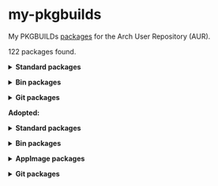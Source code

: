 # my-pkgbuilds
My PKGBUILDs [packages](https://aur.archlinux.org/packages?K=begin-theadventu&SeB=m) for the Arch User Repository (AUR).

122 packages found.

**<details><summary> Standard packages </summary>**

[alfae](https://github.com/suchmememanyskill/Alfae): https://aur.archlinux.org/packages/alfae

[astronum](https://github.com/alexkdeveloper/astronum): https://aur.archlinux.org/packages/astronum

[bmi](https://aur.archlinux.org/packages/bmi): https://aur.archlinux.org/packages/bmi

[chromatic](https://github.com/nate-xyz/chromatic): https://aur.archlinux.org/packages/chromatic

[crowbar](https://github.com/ZeqMacaw/Crowbar): https://aur.archlinux.org/packages/crowbar

[desktopius](https://github.com/alexkdeveloper/dfc): https://aur.archlinux.org/packages/desktopius

[dice](https://github.com/alexkdeveloper/dice)-gtk4: https://aur.archlinux.org/packages/dice-gtk4

[dwxmlcreator](https://github.com/alexkdeveloper/dwxmlcreator): https://aur.archlinux.org/packages/dwxmlcreator

[easter](https://aur.archlinux.org/packages/easter): https://aur.archlinux.org/packages/easter

[fl-studio-integrator](https://github.com/begin-theadventure/fl-studio-integrator-linux): https://aur.archlinux.org/packages/fl-studio-integrator

[flightcore](https://github.com/R2NorthstarTools/FlightCore): https://aur.archlinux.org/packages/flightcore

[footage](https://gitlab.com/adhami3310/Footage): https://aur.archlinux.org/packages/footage

[forgetpass](https://github.com/alexkdeveloper/forgetpass): https://aur.archlinux.org/packages/forgetpass

[goldsearch](https://github.com/alexkdeveloper/goldsearch): https://aur.archlinux.org/packages/goldsearch

[gomoku](https://github.com/alexkdeveloper/gomoku): https://aur.archlinux.org/packages/gomoku

[guessnumber](https://github.com/alexkdeveloper/guessnumber): https://aur.archlinux.org/packages/guessnumber

[hamonikr-onboard-layout-ko](https://github.com/hamonikr/hamonikr-onboard-layout-ko): https://aur.archlinux.org/packages/hamonikr-onboard-layout-ko

[inspector](https://github.com/Nokse22/inspector): https://aur.archlinux.org/packages/inspector

[latencyflex](https://github.com/ishitatsuyuki/LatencyFleX)-proton-ge-custom: https://aur.archlinux.org/packages/latencyflex-proton-ge-custom

[legion+](https://github.com/r-ex/LegionPlus): https://aur.archlinux.org/packages/legion+

[mdlshit](https://github.com/headassbtw/mdlshit): https://aur.archlinux.org/packages/mdlshit

[mini-system-monitor](https://github.com/hakandundar34coding/mini-system-monitor): https://aur.archlinux.org/packages/mini-system-monitor

[mini-text](https://github.com/Nokse22/mini-text): https://aur.archlinux.org/packages/mini-text

[newelle](https://github.com/qwersyk/Newelle): https://aur.archlinux.org/packages/newelle

[notepad](https://github.com/alexkdeveloper/notepad): https://aur.archlinux.org/packages/notepad

[nottist](https://github.com/alexkdeveloper/nottist): https://aur.archlinux.org/packages/nottist

[papa](https://github.com/AnActualEmerald/papa): https://aur.archlinux.org/packages/papa

[pasgen](https://github.com/alexkdeveloper/pasgen): https://aur.archlinux.org/packages/pasgen

[raddiola](https://github.com/alexkdeveloper/raddiola): https://aur.archlinux.org/packages/raddiola

[radio](https://github.com/alexkdeveloper/radio): https://aur.archlinux.org/packages/radio

[recorder](https://github.com/alexkdeveloper/recorder): https://aur.archlinux.org/packages/recorder

[relaxator](https://github.com/alexkdeveloper/relaxator): https://aur.archlinux.org/packages/relaxator

[resources](https://github.com/nokyan/resources): https://github.com/nokyan/resources

[slos-gimpainter](https://github.com/SenlinOS/SLOS-GIMPainter): https://aur.archlinux.org/packages/slos-gimpainter

[somafm](https://github.com/alexkdeveloper/somafm): https://aur.archlinux.org/packages/somafm

[sudoku](https://github.com/alexkdeveloper/sudoku)-gtk3: https://aur.archlinux.org/packages/sudoku-gtk3

[tacentview](https://github.com/bluescan/tacentview): https://aur.archlinux.org/packages/tacentview

[telegraph](https://github.com/fkinoshita/Telegraph): https://aur.archlinux.org/packages/telegraph

[teleprompter](https://github.com/Nokse22/teleprompter): https://aur.archlinux.org/packages/teleprompter

[ticketbooth](https://github.com/aleiepure/ticketbooth): https://aur.archlinux.org/packages/ticketbooth

[tictactoy](https://aur.archlinux.org/packages/tictactoy): https://aur.archlinux.org/packages/tictactoy

[trivia-quiz](https://aur.archlinux.org/packages/trivia-quiz): https://aur.archlinux.org/packages/trivia-quiz

[ultimate-tic-tac-toe](https://github.com/Nokse22/ultimate-tic-tac-toe): https://aur.archlinux.org/packages/ultimate-tic-tac-toe

[uniextract2](https://github.com/Bioruebe/UniExtract2): https://aur.archlinux.org/packages/uniextract2

[viper-sh](https://github.com/0neGal/viper-sh): https://aur.archlinux.org/packages/viper-sh

[weather](https://github.com/amit9838/weather)-gtk4: https://aur.archlinux.org/packages/weather-gtk4
</details>


**<details><summary> Bin packages </summary>**

[albumartcreator](https://github.com/0neGal/albumArtCreator)-bin: https://aur.archlinux.org/packages/albumartcreator-bin

[alfae](https://github.com/suchmememanyskill/Alfae)-bin: https://aur.archlinux.org/packages/alfae-bin

[amdgpu_top](https://github.com/Umio-Yasuno/amdgpu_top)-bin: https://aur.archlinux.org/packages/amdgpu_top-bin

[audius-client](https://github.com/AudiusProject/audius-protocol/tree/main/packages/web)-bin: https://aur.archlinux.org/packages/audius-client-bin

[beaver-notes](https://github.com/Daniele-rolli/Beaver-Notes)-bin: https://aur.archlinux.org/packages/beaver-notes-bin

[calyxos-flasher](https://gitlab.com/CalyxOS/device-flasher)-bin: https://aur.archlinux.org/packages/calyxos-flasher-bin

[converternow](https://github.com/ferraridamiano/ConverterNOW)-bin: https://aur.archlinux.org/packages/converternow-bin

[crossover](https://github.com/lacymorrow/crossover)-overlay-bin: https://aur.archlinux.org/packages/crossover-overlay-bin

[cryptocam-companion](https://gitlab.com/cryptocam/cryptocam-companion)-bin: https://aur.archlinux.org/packages/cryptocam-companion-bin

[emoji-keyboard](https://github.com/OzymandiasTheGreat/emoji-keyboard)-bin: https://aur.archlinux.org/packages/emoji-keyboard-bin

[emojimart](https://github.com/vemonet/EmojiMart)-bin: https://aur.archlinux.org/packages/emojimart-bin

firefox-extension-[return-youtube-dislike](https://addons.mozilla.org/addon/return-youtube-dislikes)-bin: https://aur.archlinux.org/packages/firefox-extension-return-youtube-dislike-bin

firefox-extension-[xdman8-browser-monitor](https://addons.mozilla.org/addon/xdm-browser-monitor-v8)-bin: https://aur.archlinux.org/packages/firefox-extension-xdman8-browser-monitor-bin

[flemozi](https://github.com/KRTirtho/flemozi)-bin: https://aur.archlinux.org/packages/flemozi-bin

[flightcore](https://github.com/R2NorthstarTools/FlightCore)-bin: https://aur.archlinux.org/packages/flightcore-bin

[hammer-editor](https://github.com/Wavesonics/hammer-editor)-bin: https://aur.archlinux.org/packages/hammer-editor-bin

[harmonyvpktool](https://github.com/harmonytf/HarmonyVPKTool)-bin: https://aur.archlinux.org/packages/harmonyvpktool-bin

[kitch](https://itchio.itch.io/kitch)-bin: https://aur.archlinux.org/packages/kitch-bin

[latencyflex](https://github.com/ishitatsuyuki/LatencyFleX)-bin: https://aur.archlinux.org/packages/latencyflex-bin

[lazap](https://aur.archlinux.org/packages/lazap-bin)-bin: https://aur.archlinux.org/packages/lazap-bin

librewolf-extension-[bitwarden](https://addons.mozilla.org/addon/bitwarden-password-manager)-bin: https://aur.archlinux.org/packages/librewolf-extension-bitwarden-bin

librewolf-extension-[dark-reader](https://addons.mozilla.org/addon/darkreader)-bin: https://aur.archlinux.org/packages/librewolf-extension-dark-reader-bin

librewolf-extension-[localcdn](https://addons.mozilla.org/addon/localcdn-fork-of-decentraleyes)-bin: https://aur.archlinux.org/packages/librewolf-extension-localcdn-bin

librewolf-extension-[return-youtube-dislike](https://addons.mozilla.org/addon/return-youtube-dislikes)-bin: https://aur.archlinux.org/packages/librewolf-extension-return-youtube-dislike-bin

librewolf-extension-[uget-integration](https://addons.mozilla.org/addon/ugetintegration)-bin: https://aur.archlinux.org/packages/librewolf-extension-uget-integration-bin

librewolf-extension-[xdman8-browser-monitor](https://addons.mozilla.org/addon/xdm-browser-monitor-v8)-bin: https://aur.archlinux.org/packages/librewolf-extension-xdman8-browser-monitor-bin

[linux-intel-undervolt-gui](https://github.com/lukechadwick/linux-intel-undervolt-gui)-bin: https://aur.archlinux.org/packages/linux-intel-undervolt-gui-bin

[notepadnext](https://github.com/dail8859/NotepadNext)-bin: https://aur.archlinux.org/packages/notepadnext-bin

[mdlshit](https://github.com/headassbtw/mdlshit)-bin: https://aur.archlinux.org/packages/mdlshit-bin

[monitorctl](https://github.com/5iddy/monitorctl)-bin: https://aur.archlinux.org/packages/monitorctl-bin

[mrvn-radiant](https://github.com/MRVN-Radiant/MRVN-Radiant)-bin: https://aur.archlinux.org/packages/mrvn-radiant-bin

[ossia-score](https://github.com/ossia/score)-bin: https://aur.archlinux.org/packages/ossia-score-bin

[papa](https://github.com/AnActualEmerald/papa)-bin: https://aur.archlinux.org/packages/papa-bin

[pdfgui_tools](https://github.com/TheWatcherMultiversal/pdfgui_tools)-bin: https://aur.archlinux.org/packages/pdfgui_tools-bin	

[rspnvpk](https://github.com/taskinoz/RSPNVPK)-bin: https://aur.archlinux.org/packages/rspnvpk-bin

[rymfony](https://github.com/Orbitale/Rymfony)-bin: https://aur.archlinux.org/packages/rymfony-bin

[sigma-file-manager](https://github.com/aleksey-hoffman/sigma-file-manager)-bin: https://aur.archlinux.org/packages/sigma-file-manager-bin

[slippi-launcher](https://github.com/project-slippi/slippi-launcher)-bin: https://aur.archlinux.org/packages/slippi-launcher-bin

[soundy](https://github.com/syfds/soundy)-bin: https://aur.archlinux.org/packages/soundy-bin

[stlspy](https://github.com/suchmememanyskill/StlSpy)-bin: https://aur.archlinux.org/packages/stlspy-bin

[tacentview](https://github.com/bluescan/tacentview)-bin: https://aur.archlinux.org/packages/tacentview-bin

[ttop](https://github.com/inv2004/ttop)-bin: https://aur.archlinux.org/packages/ttop-bin

[uncso2](https://github.com/L-Leite/UnCSO2)-bin: https://aur.archlinux.org/packages/uncso2-bin

[upscayl](https://github.com/upscayl/upscayl)-rpm-bin: https://aur.archlinux.org/packages/upscayl-rpm-bin

[vpkedit](https://github.com/craftablescience/VPKEdit)-bin: https://aur.archlinux.org/packages/vpkedit-bin

[xdelta3-cross-gui](https://github.com/dan0v/xdelta3-cross-gui)-bin: https://aur.archlinux.org/packages/xdelta3-cross-gui-bin

[xdman](https://github.com/subhra74/xdm-experimental-binaries)-beta-bin: https://aur.archlinux.org/packages/xdman-beta-bin

[youtube-dl-gui)](https://github.com/StefanLobbenmeier/youtube-dl-gui): https://aur.archlinux.org/packages/youtube-dl-gui-bin
</details>


**<details><summary> Git packages </summary>**

[linuxwave](https://github.com/orhun/linuxwave)-git: https://aur.archlinux.org/packages/linuxwave-git

[syngestures](https://github.com/mqudsi/syngesture)-git: https://aur.archlinux.org/packages/syngestures-git

[telegraph](https://github.com/fkinoshita/Telegraph)-git: https://aur.archlinux.org/packages/telegraph-git

[txtreader](https://github.com/alexkdeveloper/txtreader): https://aur.archlinux.org/packages/txtreader-git

[weather](https://github.com/alexkdeveloper/weather)-vala-git: https://aur.archlinux.org/packages/weather-vala-git

[yadp](https://aur.archlinux.org/packages/yadp-git)-git: https://aur.archlinux.org/packages/yadp-git
</details>


**Adopted:**


**<details><summary> Standard packages </summary>**

[extract-xiso](https://github.com/XboxDev/extract-xiso): https://aur.archlinux.org/packages/extract-xiso

[gimp-brushbox](https://deviantart.com/grindgod/art/The-Gimp-TextureBox-385558228): https://aur.archlinux.org/packages/gimp-brushbox

gimp-plugin-[contrastfix](https://web.archive.org/web/20180628150143if_/http://registry.gimp.org/node/182): https://aur.archlinux.org/packages/gimp-plugin-contrastfix

[inspektor](https://github.com/hezral/inspektor): https://aur.archlinux.org/packages/inspektor

[kddockwidgets](https://github.com/KDAB/KDDockWidgets): https://aur.archlinux.org/packages/kddockwidgets

[matchbox-keyboard](https://www.yoctoproject.org/software-item/matchbox): https://aur.archlinux.org/packages/matchbox-keyboard

librewolf-extension-[dark-reader](https://github.com/darkreader/darkreader): https://aur.archlinux.org/packages/librewolf-extension-dark-reader

python-[pyvisa](https://github.com/pyvisa/pyvisa): https://aur.archlinux.org/packages/python-pyvisa

python-[pyvisa-py](https://github.com/pyvisa/pyvisa-py): https://aur.archlinux.org/packages/python-pyvisa-py

python-[undervolt](https://github.com/georgewhewell/undervolt): https://aur.archlinux.org/packages/python-undervolt

[riseup-vpn](https://github.com/leapcode/bitmask-vpn): https://aur.archlinux.org/packages/riseup-vpn

[rmtrash](https://github.com/PhrozenByte/rmtrash): https://aur.archlinux.org/packages/rmtrash

[syngestures](https://github.com/mqudsi/syngesture): https://aur.archlinux.org/packages/syngestures
</details>


**<details><summary> Bin packages </summary>**

[application-inspector](https://github.com/microsoft/ApplicationInspector)-bin: https://aur.archlinux.org/packages/application-inspector-bin

[ghc-raspbian](https://archive.raspbian.org/raspbian/pool/main/g/ghc)-bin: https://aur.archlinux.org/packages/ghc-raspbian-bin

[peazip-qt-bin](https://github.com/peazip/PeaZip): https://aur.archlinux.org/packages/peazip-qt-bin

[listmonk](https://github.com/knadh/listmonk)-bin: https://aur.archlinux.org/packages/listmonk-bin

[notesnook](https://github.com/streetwriters/notesnook)-bin: https://aur.archlinux.org/packages/notesnook-bin

[peazip-qt](https://github.com/peazip/PeaZip)-bin: https://aur.archlinux.org/packages/peazip-qt-bin
</details>


**<details><summary> AppImage packages </summary>**

[hotspot](https://github.com/KDAB/hotspot)-appimage: https://aur.archlinux.org/packages/hotspot-appimage
</details>


**<details><summary> Git packages </summary>**

[curtail](https://github.com/Huluti/Curtail)-git: https://aur.archlinux.org/packages/curtail-git

[upscaler](https://gitlab.gnome.org/World/Upscaler)-git: https://aur.archlinux.org/packages/upscaler-git
</details>

